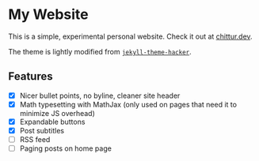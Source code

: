 # My Website

This is a simple, experimental personal website. Check it out at [chittur.dev](https://chittur.dev/).

The theme is lightly modified from [`jekyll-theme-hacker`](https://pages-themes.github.io/hacker/).

## Features

- [x] Nicer bullet points, no byline, cleaner site header
- [x] Math typesetting with MathJax (only used on pages that need it to minimize JS overhead)
- [x] Expandable buttons
- [x] Post subtitles
- [ ] RSS feed
- [ ] Paging posts on home page
